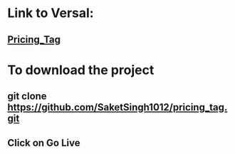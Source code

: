 # Link to Versal:
## [Pricing_Tag](https://pricing-tag.vercel.app/)


# To download the project
## git clone https://github.com/SaketSingh1012/pricing_tag.git
## Click on Go Live
